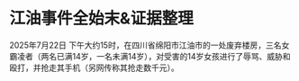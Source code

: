 # 江油事件全始末&证据整理
2025年7月22日 下午大约15时，在四川省绵阳市江油市的一处废弃楼房，三名女霸凌者（两名已满14岁，一名未满14岁），对受害的14岁女孩进行了辱骂、威胁和殴打，并抢走其手机（另网传称其抢走数千元）。
